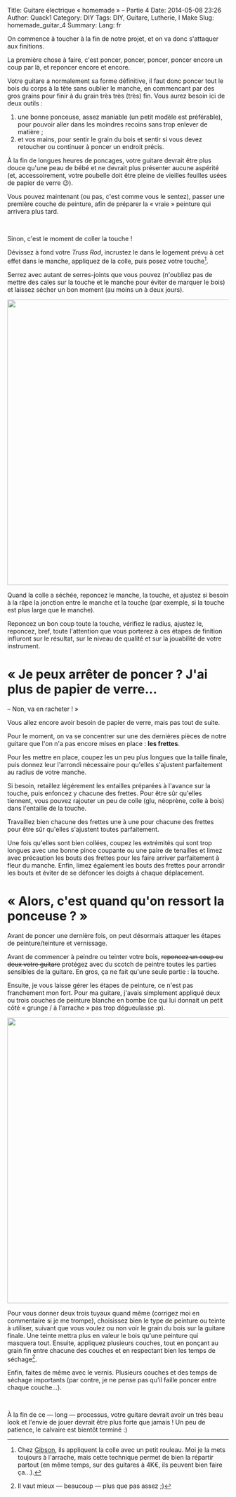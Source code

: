 Title: Guitare électrique « homemade » – Partie 4
Date: 2014-05-08 23:26 
Author: Quack1
Category: DIY
Tags: DIY, Guitare, Lutherie, I Make
Slug: homemade_guitar_4
Summary: 
Lang: fr

On commence à toucher à la fin de notre projet, et on va donc s'attaquer aux finitions.

La première chose à faire, c'est poncer, poncer, poncer, poncer encore un coup par là, et reponcer encore et encore.

Votre guitare a normalement sa forme définitive, il faut donc poncer tout le bois du corps à la tête sans oublier le manche, en commencant par des gros grains pour finir à du grain très très (très) fin. Vous aurez besoin ici de deux outils : 

1. une bonne ponceuse, assez maniable (un petit modèle est préférable), pour pouvoir aller dans les moindres recoins sans trop enlever de matière ;
2. et vos mains, pour sentir le grain du bois et sentir si vous devez retoucher ou continuer à poncer un endroit précis.

À la fin de longues heures de poncages, votre guitare devrait être plus douce qu'une peau de bébé et ne devrait plus présenter aucune aspérité (et, accessoirement, votre poubelle doit être pleine de vieilles feuilles usées de papier de verre 😉).

Vous pouvez maintenant (ou pas, c'est comme vous le sentez), passer une première couche de peinture, afin de préparer la « vraie » peinture qui arrivera plus tard.

&nbsp;

Sinon, c'est le moment de coller la touche !

Dévissez à fond votre _Truss Rod_, incrustez le dans le logement prévu à cet effet dans le manche, appliquez de la colle, puis posez votre touche[^1].

Serrez avec autant de serres-joints que vous pouvez (n'oubliez pas de mettre des cales sur la touche et le manche pour éviter de marquer le bois) et laissez sécher un bon moment (au moins un à deux jours).

<div align=center><a href="/upload/homemade_guitar_collage_touche_HD.png"><img src="/upload/homemade_guitar_collage_touche.png" align="center" width="650" /></a></div>

Quand la colle a séchée, reponcez le manche, la touche, et ajustez si besoin à la râpe la jonction entre le manche et la touche (par exemple, si la touche est plus large que le manche).

Reponcez un bon coup toute la touche, vérifiez le radius, ajustez le, reponcez, bref, toute l'attention que vous porterez à ces étapes de finition influront sur le résultat, sur le niveau de qualité et sur la jouabilité de votre instrument.

# « Je peux arrêter de poncer ? J'ai plus de papier de verre...

– Non, va en racheter ! »

Vous allez encore avoir besoin de papier de verre, mais pas tout de suite.

Pour le moment, on va se concentrer sur une des dernières pièces de notre guitare que l'on n'a pas encore mises en place : **les frettes**.

Pour les mettre en place, coupez les un peu plus longues que la taille finale, puis donnez leur l'arrondi nécessaire pour qu'elles s'ajustent parfaitement au radius de votre manche.

Si besoin, retaillez légérement les entailles préparées à l'avance sur la touche, puis enfoncez y chacune des frettes. Pour être sûr qu'elles tiennent, vous pouvez rajouter un peu de colle (glu, néoprène, colle à bois) dans l'entaille de la touche.

Travaillez bien chacune des frettes une à une pour chacune des frettes pour être sûr qu'elles s'ajustent toutes parfaitement.

Une fois qu'elles sont bien collées, coupez les extrémités qui sont trop longues avec une bonne pince coupante ou une paire de tenailles et limez avec précaution les bouts des frettes pour les faire arriver parfaitement à fleur du manche. Enfin, limez également les bouts des frettes pour arrondir les bouts et éviter de se défoncer les doigts à chaque déplacement.

# « Alors, c'est quand qu'on ressort la ponceuse ? »

Avant de poncer une dernière fois, on peut désormais attaquer les étapes de peinture/teinture et vernissage.

Avant de commencer à peindre ou teinter votre bois, <s>reponcez un coup ou deux votre guitare</s> protégez avec du scotch de peintre toutes les parties sensibles de la guitare. En gros, ça ne fait qu'une seule partie : la touche.

Ensuite, je vous laisse gérer les étapes de peinture, ce n'est pas franchement mon fort. Pour ma guitare, j'avais simplement appliqué deux ou trois couches de peinture blanche en bombe (ce qui lui donnait un petit côté « grunge / à l'arrache » pas trop dégueulasse :p).

<div align=center><a href="/upload/homemade_guitar_peinture_HD.png"><img src="/upload/homemade_guitar_peinture.png" align="center" width="650" /></a></div>

Pour vous donner deux trois tuyaux quand même (corrigez moi en commentaire si je me trompe), choisissez bien le type de peinture ou teinte à utiliser, suivant que vous voulez ou non voir le grain du bois sur la guitare finale. Une teinte mettra plus en valeur le bois qu'une peinture qui masquera tout. Ensuite, appliquez plusieurs couches, tout en ponçant au grain fin entre chacune des couches et en respectant bien les temps de séchage[^2].

Enfin, faites de même avec le vernis. Plusieurs couches et des temps de séchage importants (par contre, je ne pense pas qu'il faille poncer entre chaque couche...).

&nbsp;

À la fin de ce — long — processus, votre guitare devrait avoir un très beau look et l'envie de jouer devrait être plus forte que jamais ! Un peu de patience, le calvaire est bientôt terminé :)

[^1]: Chez [Gibson]({filename}/gibson_factory.md), ils appliquent la colle avec un petit rouleau. Moi je la mets toujours à l'arrache, mais cette technique permet de bien la répartir partout (en même temps, sur des guitares à 4K€, ils peuvent bien faire ça...).

[^2]: Il vaut mieux — beaucoup — plus que pas assez ;)